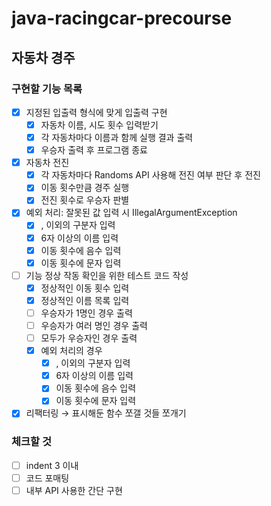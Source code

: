 # java-racingcar-precourse
## 자동차 경주
### 구현할 기능 목록
- [x]  지정된 입출력 형식에 맞게 입출력 구현
    - [x]  자동차 이름, 시도 횟수 입력받기
    - [x]  각 자동차마다 이름과 함께 실행 결과 출력
    - [x]  우승자 출력 후 프로그램 종료
- [x]  자동차 전진
    - [x]  각 자동차마다 Randoms API 사용해 전진 여부 판단 후 전진
    - [x]  이동 횟수만큼 경주 실행
    - [x]  전진 횟수로 우승자 판별
- [x]  예외 처리: 잘못된 값 입력 시 IllegalArgumentException
    - [x] , 이외의 구분자 입력
    - [x] 6자 이상의 이름 입력
    - [x] 이동 횟수에 음수 입력
    - [x]  이동 횟수에 문자 입력
- [ ]  기능 정상 작동 확인을 위한 테스트 코드 작성
   - [x]  정상적인 이동 횟수 입력
   - [x]  정상적인 이름 목록 입력
   - [ ]  우승자가 1명인 경우 출력
   - [ ]  우승자가 여러 명인 경우 출력
   - [ ]  모두가 우승자인 경우 출력
   - [x]  예외 처리의 경우
      - [x]  , 이외의 구분자 입력
      - [x]  6자 이상의 이름 입력
      - [x]  이동 횟수에 음수 입력
      - [x]  이동 횟수에 문자 입력
- [x]  리팩터링 → 표시해둔 함수 쪼갤 것들 쪼개기

### 체크할 것
- [ ]  indent 3 이내
- [ ]  코드 포매팅
- [ ]  내부 API 사용한 간단 구현